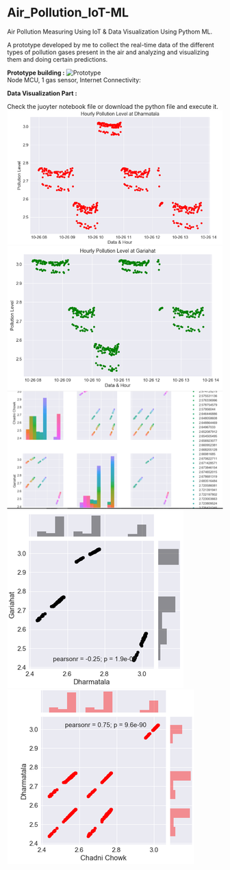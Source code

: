 # Air_Pollution_IoT-ML
Air Pollution Measuring Using IoT &amp; Data Visualization Using Pythom ML.<br>

A prototype developed by me to collect the real-time data of the different types of pollution gases present in the air and analyzing and visualizing them and doing certain predictions.<br>

<b>Prototype building :</b>
![Prototype](https://raw.githubusercontent.com/sarthaksahni1/Air_Pollution_IoT-ML/master/images/Prototype.PNG)<br>
Node MCU, 1 gas sensor, Internet Connectivity:<br>

<b>Data Visualization Part :</b>

Check the juoyter notebook file or download the python file and execute it.<br>
![Dharamtala](https://raw.githubusercontent.com/sarthaksahni1/Air_Pollution_IoT-ML/master/images/Dharamtala.PNG)<br>
![Garihata](https://raw.githubusercontent.com/sarthaksahni1/Air_Pollution_IoT-ML/master/images/Garihata.PNG)<br>
![mix](https://raw.githubusercontent.com/sarthaksahni1/Air_Pollution_IoT-ML/master/images/mix.PNG)<br>
![DharamGari](https://raw.githubusercontent.com/sarthaksahni1/Air_Pollution_IoT-ML/master/images/DharamGari.PNG)<br>
![chandnichowk](https://raw.githubusercontent.com/sarthaksahni1/Air_Pollution_IoT-ML/master/images/chandnichowk.PNG)<br>





